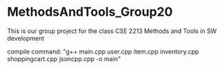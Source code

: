 # MethodsAndTools_Group20

This is our group project for the class CSE 2213  Methods and Tools in SW development 

compile command:
"g++ main.cpp user.cpp item.cpp inventory.cpp shoppingcart.cpp jsoncpp.cpp -o main"
